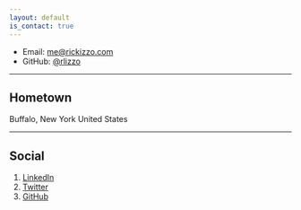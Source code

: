 ```yaml
---
layout: default
is_contact: true
---
```


* Email: [me@rickizzo.com](mailto:me@rickizzo.com)
* GitHub: [@rlizzo](https://github.com/rlizzo)

---

## Hometown

Buffalo, New York
United States

---

## Social

1. [LinkedIn](https://www.linkedin.com/in/richard-izzo-58155336/)
2. [Twitter](https://twitter.com/TheRickIzzo)
3. [GitHub](https://github.com/rlizzo)